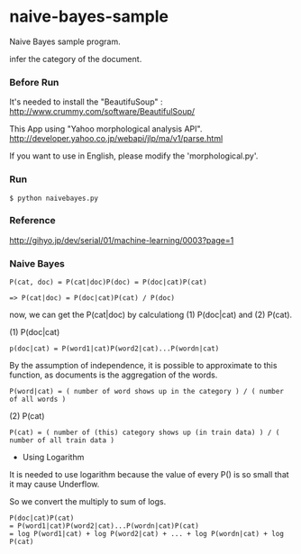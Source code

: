 # naive-bayes-sample

Naive Bayes sample program.

infer the category of the document. 

### Before Run

It's needed to install the "BeautifuSoup" : http://www.crummy.com/software/BeautifulSoup/

This App using "Yahoo morphological analysis API".
http://developer.yahoo.co.jp/webapi/jlp/ma/v1/parse.html

If you want to use in English, please modify the 'morphological.py'.

### Run

	$ python naivebayes.py

### Reference

http://gihyo.jp/dev/serial/01/machine-learning/0003?page=1

### Naive Bayes

	P(cat, doc) = P(cat|doc)P(doc) = P(doc|cat)P(cat)

	=> P(cat|doc) = P(doc|cat)P(cat) / P(doc)

now, we can get the P(cat|doc) by calculationg (1) P(doc|cat) and (2) P(cat).

(1) P(doc|cat)

	p(doc|cat) = P(word1|cat)P(word2|cat)...P(wordn|cat)

By the assumption of independence, it is possible to approximate to this function, as documents is the aggregation of the words.

	P(word|cat) = ( number of word shows up in the category ) / ( number of all words )

(2) P(cat)

	P(cat) = ( number of (this) category shows up (in train data) ) / ( number of all train data )

* Using Logarithm

It is needed to use logarithm because the value of every P() is so small that it may cause Underflow.

So we convert the multiply to sum of logs.

	P(doc|cat)P(cat)
	= P(word1|cat)P(word2|cat)...P(wordn|cat)P(cat)
	= log P(word1|cat) + log P(word2|cat) + ... + log P(wordn|cat) + log P(cat)
